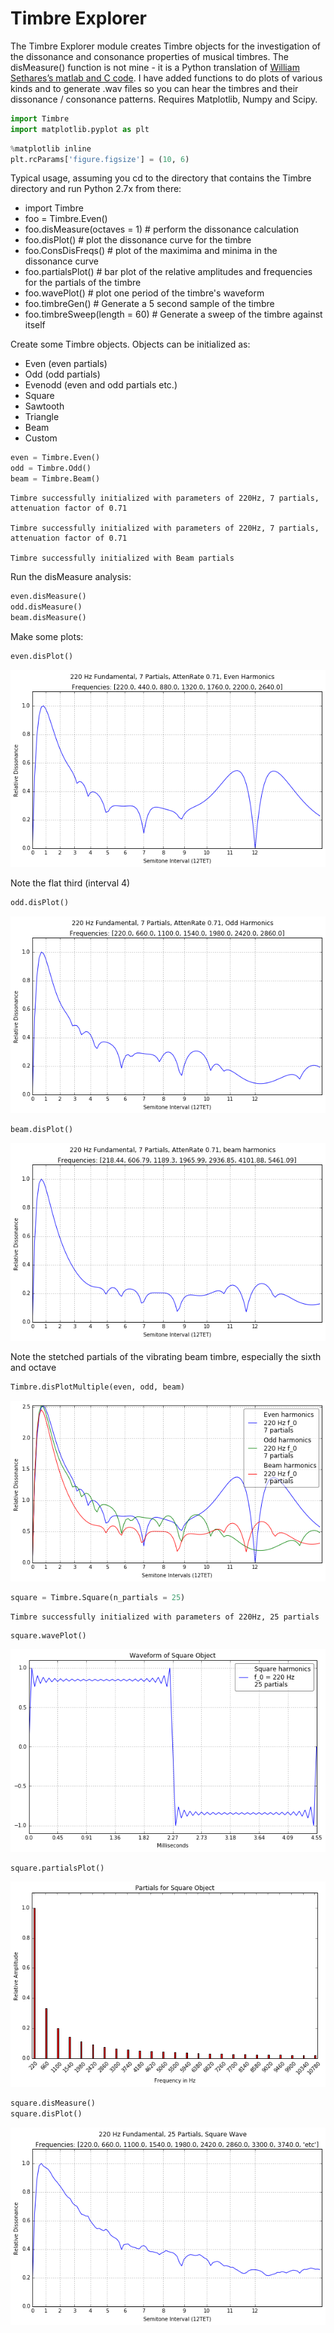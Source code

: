 
# Timbre Explorer

The Timbre Explorer module creates Timbre objects for the investigation of the dissonance and consonance properties of musical timbres. The disMeasure() function is not mine - it is a Python translation of [William Sethares’s matlab and C code](http://sethares.engr.wisc.edu/comprog.html). I have added functions to do plots of various kinds and to generate .wav files so you can hear the timbres and their dissonance / consonance patterns. Requires Matplotlib, Numpy and Scipy.


```python
import Timbre
import matplotlib.pyplot as plt
```


```python
%matplotlib inline
plt.rcParams['figure.figsize'] = (10, 6)
```

Typical usage, assuming you cd to the directory that contains the Timbre directory and run Python 2.7x from there:
* import Timbre
* foo = Timbre.Even()
* foo.disMeasure(octaves = 1) # perform the dissonance calculation
* foo.disPlot() # plot the dissonance curve for the timbre
* foo.ConsDisFreqs() # plot of the maximima and minima in the dissonance curve
* foo.partialsPlot() # bar plot of the relative amplitudes and frequencies for the partials of the timbre 
* foo.wavePlot() # plot one period of the timbre's waveform
* foo.timbreGen() # Generate a 5 second sample of the timbre 
* foo.timbreSweep(length = 60) # Generate a sweep of the timbre against itself

Create some Timbre objects. Objects can be initialized as:
 * Even (even partials)
 * Odd (odd partials)
 * Evenodd (even and odd partials etc.)
 * Square 
 * Sawtooth
 * Triangle
 * Beam
 * Custom


```python
even = Timbre.Even()
odd = Timbre.Odd()
beam = Timbre.Beam()
```

    Timbre successfully initialized with parameters of 220Hz, 7 partials, attenuation factor of 0.71
    
    Timbre successfully initialized with parameters of 220Hz, 7 partials, attenuation factor of 0.71
    
    Timbre successfully initialized with Beam partials


Run the disMeasure analysis:


```python
even.disMeasure()
odd.disMeasure()
beam.disMeasure()
```

Make some plots:


```python
even.disPlot()
```


![png](/Doc/overview/output_9_0.png)


Note the flat third (interval 4) 


```python
odd.disPlot()
```


![png](/Doc/overview/output_11_0.png)



```python
beam.disPlot()
```


![png](/Doc/overview/output_12_0.png)


Note the stetched partials of the vibrating beam timbre, especially the sixth and octave


```python
Timbre.disPlotMultiple(even, odd, beam)
```


![png](/Doc/overview/output_14_0.png)



```python
square = Timbre.Square(n_partials = 25)
```

    Timbre successfully initialized with parameters of 220Hz, 25 partials
    



```python
square.wavePlot()
```


![png](/Doc/overview/output_16_0.png)



```python
square.partialsPlot()
```


![png](/Doc/overview/output_17_0.png)



```python
square.disMeasure()
square.disPlot()
```


![png](/Doc/overview/output_18_0.png)



```python

```
